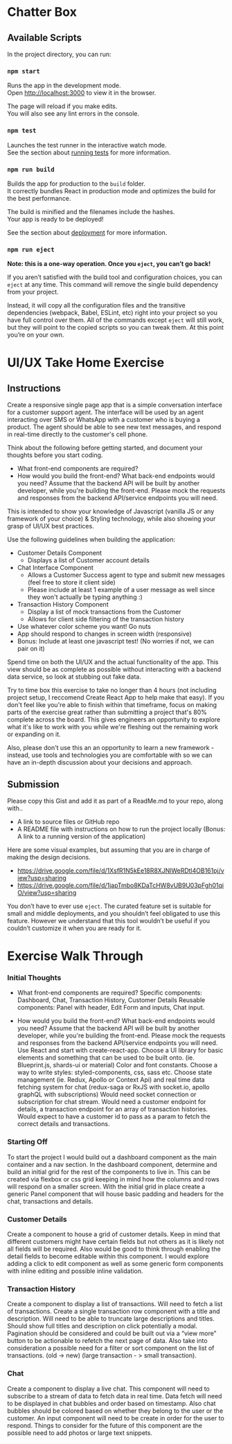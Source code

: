 # Chatter Box

## Available Scripts

In the project directory, you can run:

### `npm start`

Runs the app in the development mode.\
Open [http://localhost:3000](http://localhost:3000) to view it in the browser.

The page will reload if you make edits.\
You will also see any lint errors in the console.

### `npm test`

Launches the test runner in the interactive watch mode.\
See the section about [running tests](https://facebook.github.io/create-react-app/docs/running-tests) for more information.

### `npm run build`

Builds the app for production to the `build` folder.\
It correctly bundles React in production mode and optimizes the build for the best performance.

The build is minified and the filenames include the hashes.\
Your app is ready to be deployed!

See the section about [deployment](https://facebook.github.io/create-react-app/docs/deployment) for more information.

### `npm run eject`

**Note: this is a one-way operation. Once you `eject`, you can’t go back!**

If you aren’t satisfied with the build tool and configuration choices, you can `eject` at any time. This command will remove the single build dependency from your project.

Instead, it will copy all the configuration files and the transitive dependencies (webpack, Babel, ESLint, etc) right into your project so you have full control over them. All of the commands except `eject` will still work, but they will point to the copied scripts so you can tweak them. At this point you’re on your own.

# UI/UX Take Home Exercise

## Instructions

Create a responsive single page app that is a simple conversation interface for a customer support agent. The interface will be used by an agent interacting over SMS or WhatsApp with a customer who is buying a product. The agent should be able to see new text messages, and respond in real-time directly to the customer's cell phone.

Think about the following before getting started, and document your thoughts before you start coding. 
* What front-end components are required? 
* How would you build the front-end? What back-end endpoints would you need? Assume that the backend API will be built by another developer, while you're building the front-end. Please mock the requests and responses from the backend API/service endpoints you will need.

This is intended to show your knowledge of Javascript (vanilla JS or any framework of your choice) & Styling technology, while also showing your grasp of UI/UX best practices.

Use the following guidelines when building the application:

  * Customer Details Component
    * Displays a list of Customer account details
  * Chat Interface Component
    * Allows a Customer Success agent to type and submit new messages (feel free to store it client side)
    * Please include at least 1 example of a user message as well since they won't actually be typing anything :)
  * Transaction History Component
    * Display a list of mock transactions from the Customer
    * Allows for client side filtering of the transaction history
  * Use whatever color scheme you want! Go nuts
  * App should respond to changes in screen width (responsive)
  * Bonus: Include at least one javascript test! (No worries if not, we can pair on it)

Spend time on both the UI/UX and the actual functionality of the app. This view should be as complete as possible without interacting with a backend data service, so look at stubbing out fake data.

Try to time box this exercise to take no longer than 4 hours (not including project setup, I reccomend Create React App to help make that easy). If you don't feel like you're able to finish within that timeframe, focus on making parts of the exercise great rather than submitting a project that's 80% complete across the board. This gives engineers an opportunity to explore what it's like to work with you while we're fleshing out the remaining work or expanding on it.

Also, please don't use this an an opportunity to learn a new framework - instead, use tools and technologies you are comfortable with so we can have an in-depth discussion about your decisions and approach. 

## Submission

Please copy this Gist and add it as part of a ReadMe.md to your repo, along with..

  * A link to source files or GitHub repo
  * A README file with instructions on how to run the project locally
  (Bonus: A link to a running version of the application)
  
Here are some visual examples, but assuming that you are in charge of making the design decisions.
* https://drive.google.com/file/d/1XsfR1N5kEe18R8XJNlWeRDtl4OB161pj/view?usp=sharing
* https://drive.google.com/file/d/1japTmbo8KDaTcHW8vUB9U03pFgh01qiO/view?usp=sharing


You don’t have to ever use `eject`. The curated feature set is suitable for small and middle deployments, and you shouldn’t feel obligated to use this feature. However we understand that this tool wouldn’t be useful if you couldn’t customize it when you are ready for it.

# Exercise Walk Through

### Initial Thoughts
* What front-end components are required? 
Specific components: Dashboard, Chat, Transaction History, Customer Details 
Reusable components: Panel with header, Edit Form and inputs, Chat input.

* How would you build the front-end? What back-end endpoints would you need? Assume that the backend API will be built by another developer, while you're building the front-end. Please mock the requests and responses from the backend API/service endpoints you will need.
Use React and start with create-react-app.
Choose a UI library for basic elements and something that can be used to be built onto. (ie. Blueprint.js, shards-ui or material)
Color and font constants. Choose a way to write styles: styled-components, css, sass etc.
Choose state management (ie. Redux, Apollo or Context Api) and real time data fetching system for chat (redux-saga or RxJS with socket.io, apollo graphQL with subscriptions)
Would need socket connection or subscription for chat stream. 
Would need a customer endpoint for details, a transaction endpoint for an array of transaction histories. Would expect to have a customer id to pass as a param to fetch the correct details and transactions.

### Starting Off
To start the project I would build out a dashboard component as the main container and a nav section. In the dashboard component, determine and build an initial grid for the rest of the components to live in. This can be created via flexbox or css grid keeping in mind how the columns and rows will respond on a smaller screen. With the initial grid in place create a generic Panel component that will house basic padding and headers for the chat, transactions and details. 

### Customer Details
Create a component to house a grid of customer details. Keep in mind that different customers might have certain fields but not others as it is likely not all fields will be required. Also would be good to think through enabling the detail fields to become editable within this component. I would explore adding a click to edit component as well as some generic form components with inline editing and possible inline validation.

### Transaction History
Create a component to display a list of transactions. Will need to fetch a list of transactions. Create a single transaction row component with a title and description. Will need to be able to truncate large descriptions and titles. Should show full titles and description on click potentially a modal. Pagination should be considered and could be built out via a “view more” button to be actionable to refetch the next page of data. Also take into consideration a possible need for a  filter or sort component on the list of transactions.  (old -> new) (large transaction - > small transaction).

### Chat
Create a component to display a live chat. This component will need to subscribe to a stream of data to fetch data in real time. Data fetch will need to be displayed in chat bubbles and order based on timestamp. Also chat bubbles should be colored based on whether they belong to the user or the customer. An input component will need to be create in order for the user to respond. Things to consider for the future of this component are the possible need to add photos or large text snippets. 

